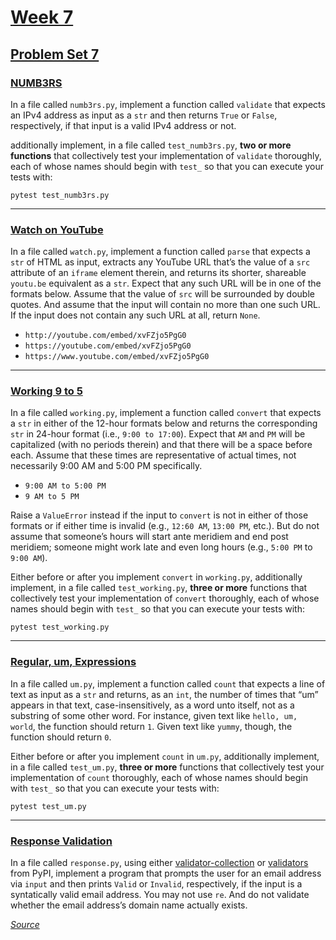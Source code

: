 # [Week 7](https://cs50.harvard.edu/python/2022/weeks/7/)

## [Problem Set 7](https://cs50.harvard.edu/python/2022/psets/7/)

### [NUMB3RS](https://cs50.harvard.edu/python/2022/psets/7/numb3rs/)

In a file called `numb3rs.py`, implement a function called `validate` that expects an IPv4 address as input as a `str` and then returns `True` or `False`, respectively, if that input is a valid IPv4 address or not.

additionally implement, in a file called `test_numb3rs.py`, **two or more functions** that collectively test your implementation of `validate` thoroughly, each of whose names should begin with `test_` so that you can execute your tests with:

```pytest test_numb3rs.py```

----

### [Watch on YouTube](https://cs50.harvard.edu/python/2022/psets/7/watch/)

In a file called `watch.py`, implement a function called `parse` that expects a `str` of HTML as input, extracts any YouTube URL that’s the value of a `src` attribute of an `iframe` element therein, and returns its shorter, shareable `youtu.be` equivalent as a `str`. Expect that any such URL will be in one of the formats below. Assume that the value of `src` will be surrounded by double quotes. And assume that the input will contain no more than one such URL. If the input does not contain any such URL at all, return `None`.

- `http://youtube.com/embed/xvFZjo5PgG0`
- `https://youtube.com/embed/xvFZjo5PgG0`
- `https://www.youtube.com/embed/xvFZjo5PgG0`

----

### [Working 9 to 5](https://cs50.harvard.edu/python/2022/psets/7/working/)

In a file called `working.py`, implement a function called `convert` that expects a `str` in either of the 12-hour formats below and returns the corresponding `str` in 24-hour format (i.e., `9:00 to 17:00`). Expect that `AM` and `PM` will be capitalized (with no periods therein) and that there will be a space before each. Assume that these times are representative of actual times, not necessarily 9:00 AM and 5:00 PM specifically.

- `9:00 AM to 5:00 PM`
- `9 AM to 5 PM`

Raise a `ValueError` instead if the input to `convert` is not in either of those formats or if either time is invalid (e.g., `12:60 AM`, `13:00 PM`, etc.). But do not assume that someone’s hours will start ante meridiem and end post meridiem; someone might work late and even long hours (e.g., `5:00 PM` to `9:00 AM`).

Either before or after you implement `convert` in `working.py`, additionally implement, in a file called `test_working.py`, **three or more** functions that collectively test your implementation of `convert` thoroughly, each of whose names should begin with `test_` so that you can execute your tests with:

```pytest test_working.py```

----

### [Regular, um, Expressions](https://cs50.harvard.edu/python/2022/psets/7/um/)

In a file called `um.py`, implement a function called `count` that expects a line of text as input as a `str` and returns, as an `int`, the number of times that “um” appears in that text, case-insensitively, as a word unto itself, not as a substring of some other word. For instance, given text like `hello, um, world`, the function should return `1`. Given text like `yummy`, though, the function should return `0`.

Either before or after you implement `count` in `um.py`, additionally implement, in a file called `test_um.py`, **three or more** functions that collectively test your implementation of `count` thoroughly, each of whose names should begin with `test_` so that you can execute your tests with:

```pytest test_um.py```

----

### [Response Validation](https://cs50.harvard.edu/python/2022/psets/7/response/)

In a file called `response.py`, using either [validator-collection](https://pypi.org/project/validator-collection/) or [validators](https://github.com/kvesteri/validators) from PyPI, implement a program that prompts the user for an email address via `input` and then prints `Valid` or `Invalid`, respectively, if the input is a syntatically valid email address. You may not use `re`. And do not validate whether the email address’s domain name actually exists.

[*Source*](https://cs50.harvard.edu/python/2022/weeks/2/)
